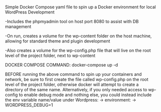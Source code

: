 Simple Docker Compose yaml file to spin up a Docker environment for local WordPress Development

-Includes the phpmyadmin tool on host port 8080 to assist with DB management

-On run, creates a volume for the wp-content folder on the host machine, allowing for standard theme and plugin development

-Also creates a volume for the wp-config.php file that will live on the root level of the project folder, next to wp-content 

DOCKER COMPOSE COMMAND: docker-compose up -d

BEFORE running the above command to spin up your containers and network, be sure to first create the file called wp-config.php on the root level of the project folder, otherwise docker will attempt to create a directory of the same name. Alternatively, if you only needed access to wp-config to enable debug mode and nothing else, you could instead include the env variable name/value under Wordpress: -> environment: -> WORDPRESS_DEBUG=1
